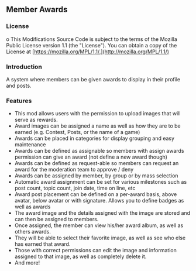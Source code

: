 ## Member Awards

### License
o This Modifications Source Code is subject to the terms of the Mozilla Public License version 1.1 (the "License"). You can obtain a copy of the License at [https://mozilla.org/MPL/1.1/.](http://mozilla.org/MPL/1.1/)  
  
### Introduction  
A system where members can be given awards to display in their profile and posts.  
  
### Features
* This mod allows users with the permission to upload images that will serve as rewards.
* Award images can be assigned a name as well as how they are to be earned (e.g. Contest, Posts, or the name of a game)
* Awards can be placed in categories for display grouping and easy maintenance
* Awards can be defined as assignable so members with assign awards permission can give an award (not define a new award though)
* Awards can be defined as request-able so members can request an award for the moderation team to approve / deny
* Awards can be assigned by member, by group or by mass selection
* Automatic award assignment can be set for various milestones such as post count, topic count, join date, time on line, etc
* Award post placement can be defined on a per-award basis, above avatar, below avatar or with signature. Allows you to define badges as well as awards
* The award image and the details assigned with the image are stored and can then be assigned to members.
* Once assigned, the member can view his/her award album, as well as others awards.
* They will be able to select their favorite image, as well as see who else has earned that award.
* Those with correct permissions can edit the image and information assigned to that image, as well as completely delete it.
* And more!